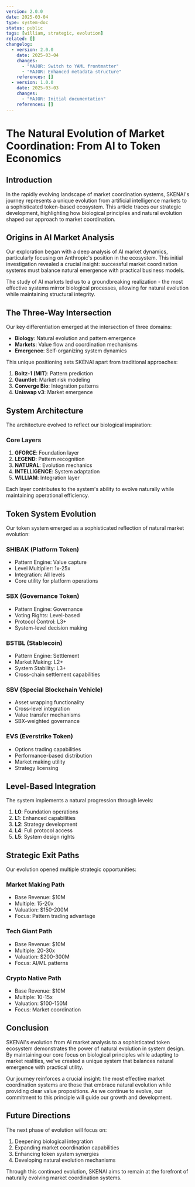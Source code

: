 ```yaml
---
version: 2.0.0
date: 2025-03-04
type: system-doc
status: public
tags: [william, strategic, evolution]
related: []
changelog:
  - version: 2.0.0
    date: 2025-03-04
    changes:
      - "MAJOR: Switch to YAML frontmatter"
      - "MAJOR: Enhanced metadata structure"
    references: []
  - version: 1.0.0
    date: 2025-03-03
    changes:
      - "MAJOR: Initial documentation"
    references: []
---
```

# The Natural Evolution of Market Coordination: From AI to Token Economics

## Introduction
In the rapidly evolving landscape of market coordination systems, SKENAI's journey represents a unique evolution from artificial intelligence markets to a sophisticated token-based ecosystem. This article traces our strategic development, highlighting how biological principles and natural evolution shaped our approach to market coordination.

## Origins in AI Market Analysis
Our exploration began with a deep analysis of AI market dynamics, particularly focusing on Anthropic's position in the ecosystem. This initial investigation revealed a crucial insight: successful market coordination systems must balance natural emergence with practical business models.

The study of AI markets led us to a groundbreaking realization - the most effective systems mirror biological processes, allowing for natural evolution while maintaining structural integrity.

## The Three-Way Intersection
Our key differentiation emerged at the intersection of three domains:
- **Biology**: Natural evolution and pattern emergence
- **Markets**: Value flow and coordination mechanisms
- **Emergence**: Self-organizing system dynamics

This unique positioning sets SKENAI apart from traditional approaches:
1. **Boltz-1 (MIT)**: Pattern prediction
2. **Gauntlet**: Market risk modeling
3. **Converge Bio**: Integration patterns
4. **Uniswap v3**: Market emergence

## System Architecture
The architecture evolved to reflect our biological inspiration:

### Core Layers
1. **GFORCE**: Foundation layer
2. **LEGEND**: Pattern recognition
3. **NATURAL**: Evolution mechanics
4. **INTELLIGENCE**: System adaptation
5. **WILLIAM**: Integration layer

Each layer contributes to the system's ability to evolve naturally while maintaining operational efficiency.

## Token System Evolution
Our token system emerged as a sophisticated reflection of natural market evolution:

### SHIBAK (Platform Token)
- Pattern Engine: Value capture
- Level Multiplier: 1x-25x
- Integration: All levels
- Core utility for platform operations

### SBX (Governance Token)
- Pattern Engine: Governance
- Voting Rights: Level-based
- Protocol Control: L3+
- System-level decision making

### BSTBL (Stablecoin)
- Pattern Engine: Settlement
- Market Making: L2+
- System Stability: L3+
- Cross-chain settlement capabilities

### SBV (Special Blockchain Vehicle)
- Asset wrapping functionality
- Cross-level integration
- Value transfer mechanisms
- SBX-weighted governance

### EVS (Everstrike Token)
- Options trading capabilities
- Performance-based distribution
- Market making utility
- Strategy licensing

## Level-Based Integration
The system implements a natural progression through levels:

1. **L0**: Foundation operations
2. **L1**: Enhanced capabilities
3. **L2**: Strategy development
4. **L4**: Full protocol access
5. **L5**: System design rights

## Strategic Exit Paths
Our evolution opened multiple strategic opportunities:

### Market Making Path
- Base Revenue: $10M
- Multiple: 15-20x
- Valuation: $150-200M
- Focus: Pattern trading advantage

### Tech Giant Path
- Base Revenue: $10M
- Multiple: 20-30x
- Valuation: $200-300M
- Focus: AI/ML patterns

### Crypto Native Path
- Base Revenue: $10M
- Multiple: 10-15x
- Valuation: $100-150M
- Focus: Market coordination

## Conclusion
SKENAI's evolution from AI market analysis to a sophisticated token ecosystem demonstrates the power of natural evolution in system design. By maintaining our core focus on biological principles while adapting to market realities, we've created a unique system that balances natural emergence with practical utility.

Our journey reinforces a crucial insight: the most effective market coordination systems are those that embrace natural evolution while providing clear value propositions. As we continue to evolve, our commitment to this principle will guide our growth and development.

## Future Directions
The next phase of evolution will focus on:
1. Deepening biological integration
2. Expanding market coordination capabilities
3. Enhancing token system synergies
4. Developing natural evolution mechanisms

Through this continued evolution, SKENAI aims to remain at the forefront of naturally evolving market coordination systems.

